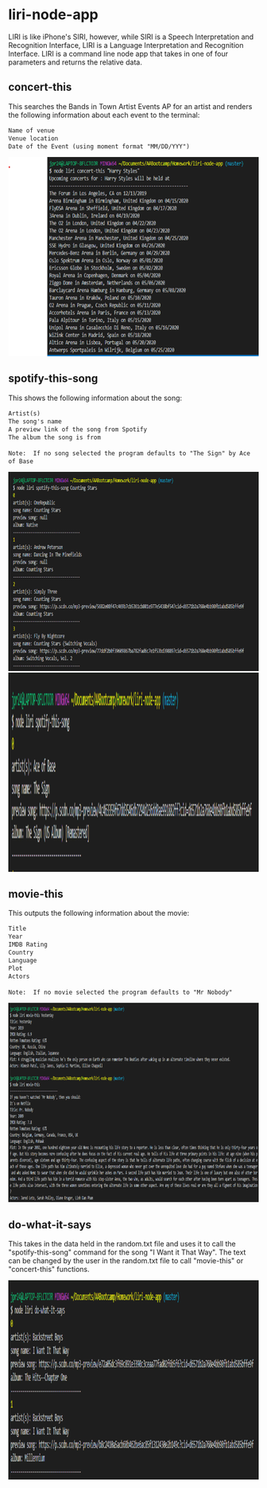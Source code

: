 # liri-node-app

LIRI is like iPhone's SIRI, however, while SIRI is a Speech Interpretation and Recognition Interface, LIRI is a Language Interpretation and Recognition Interface. LIRI is a command line node app that takes in one of four parameters and returns the relative data.

## concert-this
This searches the Bands in Town Artist Events AP for an artist and renders the following information about each event to the terminal:

    Name of venue
    Venue location
    Date of the Event (using moment format "MM/DD/YYY")
    
 <img src="images/concert-this.gif" height="400" alt="Screenshot"/> 


## spotify-this-song

This shows the following information about the song:

    Artist(s)
    The song's name
    A preview link of the song from Spotify
    The album the song is from
    
    Note:  If no song selected the program defaults to "The Sign" by Ace of Base
      
 <img src="images/spotify-this.gif" height="400" width="700" alt="Screenshot"/> 
 <img src="images/the-sign.gif" height="400"  alt="Screenshot"/> 
    
## movie-this

This outputs the following information about the movie:

    Title
    Year
    IMDB Rating
    Country 
    Language
    Plot
    Actors
    
    Note:  If no movie selected the program defaults to "Mr Nobody" 
    
<img src="images/movie-this.gif" height="400" alt="Screenshot"/> 

## do-what-it-says

This takes in the data held in the random.txt file and uses it to call the "spotify-this-song" command for the song "I Want it That Way".  The text can be changed by the user in the random.txt file to call "movie-this" or "concert-this" functions. 

<img src="images/do-it.gif" height="400" alt="Screenshot"/> 

